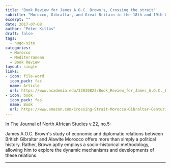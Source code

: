 ```yaml
---
title: "Book Review for James A.O.C. Brown's, Crossing the strait"
subtitle: "Morocco, Gibraltar, and Great Britain in the 18th and 19th Centuries"
excerpt: ""
date: 2017-07-08
author: "Peter Kitlas"
draft: false
tags:
  - hugo-site
categories:
  - Morocco
  - Mediterranean
  - Book Review
layout: single
links:
- icon: file-word
  icon_pack: fas
  name: Article
  url: https://www.academia.edu/33830823/Book_Review_for_James_A.O.C._Browns_Crossing_the_strait_Morocco_Gibraltar_and_Great_Britain_in_the_18th_and_19th_centuries
- icon: book
  icon_pack: fas
  name: Book
  url: https://www.amazon.com/Crossing-Strait-Morocco-Gibraltar-Centuries/dp/9004208933
---
```

In The Journal of North African Studies v.22, no.5:

James A.O.C. Brown's study of economic and diplomatic relations between British Gibraltar and Alawite Morocco offers more than simply a political history. Rather, Brown aptly employs a socio-historical methodology, allowing him to explore the dynamic mechanisms and developments of these relations.

---
